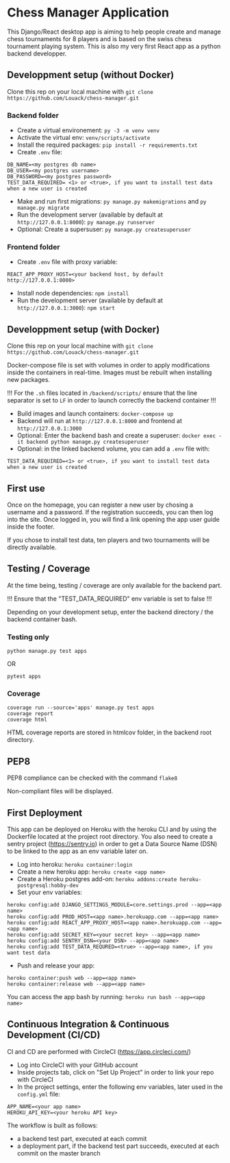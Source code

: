 # Chess Manager Application

This Django/React desktop app is aiming to help people create and manage chess 
tournaments for 8 players  and is based on the swiss chess tournament playing 
system.
This is also my very first React app as a python backend developper.

## Developpment setup (without Docker)

Clone this rep on your local machine with `git clone https://github.com/Louack/chess-manager.git`

### Backend folder

- Create a virtual environement: `py -3 -m venv venv`
- Activate the virtual env: `venv/scripts/activate`
- Install the required packages: `pip install -r requirements.txt`
- Create `.env` file:
```
DB_NAME=<my postgres db name>
DB_USER=<my postgres username>
DB_PASSWORD=<my postgres password>
TEST_DATA_REQUIRED= <1> or <true>, if you want to install test data when a new user is created
```
- Make and run first migrations: `py manage.py makemigrations` and 
`py manage.py migrate`
- Run the development server (available by default at `http://127.0.0.1:8000`): 
`py manage.py runserver`
- Optional: Create a supersuser: `py manage.py createsuperuser`

### Frontend folder

- Create `.env` file with proxy variable:
```
REACT_APP_PROXY_HOST=<your backend host, by default http://127.0.0.1:8000>
```
- Install node dependencies: `npm install`
- Run the development server (available by default at `http://127.0.0.1:3000`): 
`npm start` 

## Developpment setup (with Docker)

Clone this rep on your local machine with `git clone https://github.com/Louack/chess-manager.git`

Docker-compose file is set with volumes in order to apply modifications inside 
the containers in real-time. Images must be rebuilt when installing new packages.

!!! For the `.sh` files located in `/backend/scripts/` ensure that the line 
separator is set to `LF` in order to launch correctly the backend container !!!

- Build images and launch containers: `docker-compose up`
- Backend will run at `http://127.0.0.1:8000` and frontend at `http://127.0.0.1:3000`
- Optional: Enter the backend bash and create a superuser: `docker exec -it backend python manage.py createsuperuser`
- Optional: in the linked backend volume, you can add a `.env` file with:
```
TEST_DATA_REQUIRED=<1> or <true>, if you want to install test data when a new user is created
```
## First use

Once on the homepage, you can register a new user by chosing a username and a password.
If the registration succeeds, you can then log into the site. Once logged in, you will find 
a link opening the app user guide inside the footer.

If you chose to install test data, ten players and two tournaments will be directly available.
## Testing / Coverage

At the time being, testing / coverage are only available for the backend part.

!!! Ensure that the "TEST_DATA_REQUIRED" env variable is set to false !!!

Depending on your development setup, enter the backend directory / the backend container bash.
### Testing only
```
python manage.py test apps
```
OR
```
pytest apps
```

### Coverage
```
coverage run --source='apps' manage.py test apps
coverage report
coverage html
```

HTML coverage reports are stored in htmlcov folder, in the backend root directory.

## PEP8

PEP8 compliance can be checked with the command `flake8`

Non-compliant files will be displayed.

## First Deployment

This app can be deployed on Heroku with the heroku CLI and by using the Dockerfile 
located at the project root directory.
You also need to create a sentry project (https://sentry.io) in order to get a 
Data Source Name (DSN) to be linked to the app as an env variable later on.
- Log into heroku: `heroku container:login`
- Create a new heroku app: `heroku create <app name>`
- Create a Heroku postgres add-on: `heroku addons:create heroku-postgresql:hobby-dev`
- Set your env variables:
```
heroku config:add DJANGO_SETTINGS_MODULE=core.settings.prod --app=<app name>
heroku config:add PROD_HOST=<app name>.herokuapp.com --app=<app name>
heroku config:add REACT_APP_PROXY_HOST=<app name>.herokuapp.com --app=<app name>
heroku config:add SECRET_KEY=<your secret key> --app=<app name>
heroku config:add SENTRY_DSN=<your DSN> --app=<app name>
heroku config:add TEST_DATA_REQURED=<true> --app=<app name>, if you want test data
```

- Push and release your app:
```
heroku container:push web --app=<app name>
heroku container:release web --app=<app name>
```

You can access the app bash by running: `heroku run bash --app=<app name>`

## Continuous Integration & Continuous Development (CI/CD)

CI and CD are performed with CircleCI (https://app.circleci.com/)
- Log into CircleCI with your GitHub account
- Inside projects tab, click on "Set Up Project" in order to link your repo with CircleCI
- In the project settings, enter the following env variables, later used in the `config.yml` file:
```
APP_NAME=<your app name>
HEROKU_API_KEY=<your heroku API key>
```

The workflow is built as follows:
- a backend test part, executed at each commit
- a deployment part, if the backend test part succeeds, executed at each commit on the master branch





